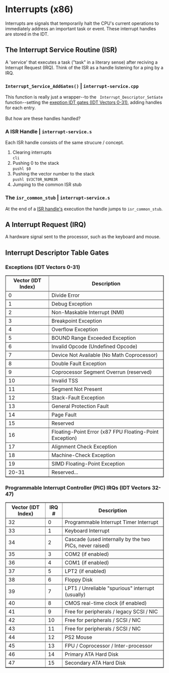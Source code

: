 <h1> Interrupts (x86) </h1>
    <p> Interrupts are signals that temporarily halt the CPU's current operations to immediately address an important task or event. These interrupt handles are stored in the IDT.</p>
  
<h2> The Interrupt Service Routine (ISR) </h2>
  <p> A 'service' that executes a task ("task" in a literary sense) after reciving a Interrupt Request (IRQ). Think of the ISR as a handle listening for a ping by a IRQ. </p>

<h3> <code>Interrupt_Service_AddGates()</code> | <code>interrupt-service.cpp</code> </h3>
  <p> This function is really just a wrapper--to the <code> Interrupt_Descriptor_SetGate</code> function--setting the <a href="#EXCEPTIONS">exeption IDT gates (IDT Vectors 0-31)</a>, adding handles for each entry.<br/><br/>But how are these handles handled?</p>

<h3 id="ISR_HANDLE"> A ISR Handle | <code>interrupt-service.s</code> </h3>
  <p> Each ISR handle consists of the same strucure / concept. </p>
  <ol>
    <li> Clearing interrupts <br/> <code>cli</code> </li>
    <li> Pushing 0 to the stack <br/> <code>pushl $0</code> </li>
    <li> Pushing the vector number to the stack <br/> <code>pushl $V3CT0R_NUM83R</code> </li>
    <li> Jumping to the common ISR stub </li>
  </ol>

<h3> The <code>isr_common_stub</code> | <code>interrupt-service.s</code> </h3>
  <p> At the end of a <a href="#ISR_HANDLE">ISR handle's</a> execution the handle jumps to <code>isr_common_stub</code>.</p>

<h2> A Interrupt Request (IRQ) </h2>
  <p> A hardware signal sent to the processor, such as the keyboard and mouse. </p>

<h2 id="IDT_TABLES"> Interrupt Descriptor Table Gates </h2>

<h3 id="EXCEPTIONS"> Exceptions (IDT Vectors 0-31) </h3>
<table border="1" cellpadding="5" cellspacing="0">
  <thead>
    <tr>
      <th>Vector (IDT Index)</th>
      <th>Description</th>
    </tr>
  </thead>
  <tbody>
    <tr><td>0</td><td>Divide Error</td></tr>
    <tr><td>1</td><td>Debug Exception</td></tr>
    <tr><td>2</td><td>Non-Maskable Interrupt (NMI)</td></tr>
    <tr><td>3</td><td>Breakpoint Exception</td></tr>
    <tr><td>4</td><td>Overflow Exception</td></tr>
    <tr><td>5</td><td>BOUND Range Exceeded Exception</td></tr>
    <tr><td>6</td><td>Invalid Opcode (Undefined Opcode)</td></tr>
    <tr><td>7</td><td>Device Not Available (No Math Coprocessor)</td></tr>
    <tr><td>8</td><td>Double Fault Exception</td></tr>
    <tr><td>9</td><td>Coprocessor Segment Overrun (reserved)</td></tr>
    <tr><td>10</td><td>Invalid TSS</td></tr>
    <tr><td>11</td><td>Segment Not Present</td></tr>
    <tr><td>12</td><td>Stack-Fault Exception</td></tr>
    <tr><td>13</td><td>General Protection Fault</td></tr>
    <tr><td>14</td><td>Page Fault</td></tr>
    <tr><td>15</td><td>Reserved</td></tr>
    <tr><td>16</td><td>Floating-Point Error (x87 FPU Floating-Point Exception)</td></tr>
    <tr><td>17</td><td>Alignment Check Exception</td></tr>
    <tr><td>18</td><td>Machine-Check Exception</td></tr>
    <tr><td>19</td><td>SIMD Floating-Point Exception</td></tr>
    <tr><td>20-31</td><td>Reserved...</td></tr>
  </tbody>
</table>

<h3> Programmable Interrupt Controller (PIC) IRQs (IDT Vectors 32-47) </h3>
<table border="1" cellpadding="5" cellspacing="0">
  <thead>
    <tr>
      <th>Vector (IDT Index)</th>
      <th>IRQ #</th>
      <th>Description</th>
    </tr>
  </thead>
  <tbody>
    <tr><td>32</td><td>0</td><td>Programmable Interrupt Timer Interrupt</td></tr>
    <tr><td>33</td><td>1</td><td>Keyboard Interrupt</td></tr>
    <tr><td>34</td><td>2</td><td>Cascade (used internally by the two PICs, never raised)</td></tr>
    <tr><td>35</td><td>3</td><td>COM2 (if enabled)</td></tr>
    <tr><td>36</td><td>4</td><td>COM1 (if enabled)</td></tr>
    <tr><td>37</td><td>5</td><td>LPT2 (if enabled)</td></tr>
    <tr><td>38</td><td>6</td><td>Floppy Disk</td></tr>
    <tr><td>39</td><td>7</td><td>LPT1 / Unreliable "spurious" interrupt (usually)</td></tr>
    <tr><td>40</td><td>8</td><td>CMOS real-time clock (if enabled)</td></tr>
    <tr><td>41</td><td>9</td><td>Free for peripherals / legacy SCSI / NIC</td></tr>
    <tr><td>42</td><td>10</td><td>Free for peripherals / SCSI / NIC</td></tr>
    <tr><td>43</td><td>11</td><td>Free for peripherals / SCSI / NIC</td></tr>
    <tr><td>44</td><td>12</td><td>PS2 Mouse</td></tr>
    <tr><td>45</td><td>13</td><td>FPU / Coprocessor / Inter-processor</td></tr>
    <tr><td>46</td><td>14</td><td>Primary ATA Hard Disk</td></tr>
    <tr><td>47</td><td>15</td><td>Secondary ATA Hard Disk</td></tr>
  </tbody>
</table>